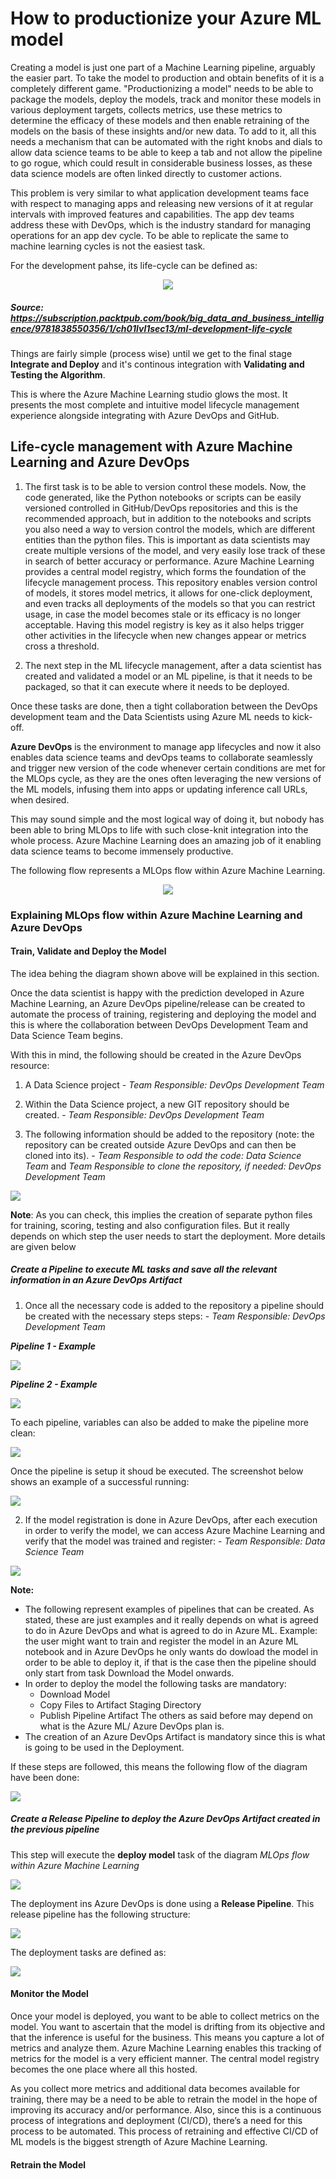 # How to productionize your Azure ML model

Creating a model is just one part of a Machine Learning pipeline, arguably the easier part. 
To take the model to production and obtain benefits of it is a completely different game. 
"Productionizing a model" needs to be able to package the models, deploy the models, track and monitor these models in various deployment targets, collects metrics, use these metrics to determine the efficacy of these models and then enable retraining of the models on the basis of these insights and/or new data. To add to it, all this needs a mechanism that can be automated with the right knobs and dials to allow data science teams to be able to keep a tab and not allow the pipeline to go rogue, which could result in considerable business losses, as these data science models are often linked directly to customer actions.

This problem is very similar to what application development teams face with respect to managing apps and releasing new versions of it at regular intervals with improved features and capabilities. The app dev teams address these with DevOps, which is the industry standard for managing operations for an app dev cycle. To be able to replicate the same to machine learning cycles is not the easiest task.

For the development pahse, its life-cycle can be defined as:

<p align="center">
  <img src="https://github.com/felicity-borg/Getting-Started-On-Azure-ML/blob/main/Images/devops1.PNG">
</p>

##### _Source: https://subscription.packtpub.com/book/big_data_and_business_intelligence/9781838550356/1/ch01lvl1sec13/ml-development-life-cycle_

Things are fairly simple (process wise) until we get to the final stage **Integrate and Deploy** and it's continous integration with **Validating and Testing the Algorithm**. 

This is where the Azure Machine Learning studio glows the most. It presents the most complete and intuitive model lifecycle management experience alongside integrating with Azure DevOps and GitHub.

## Life-cycle management with Azure Machine Learning and Azure DevOps

1. The first task is to be able to version control these models. Now, the code generated, like the Python notebooks or scripts can be easily versioned controlled in GitHub/DevOps repositories and this is the recommended approach, but in addition to the notebooks and scripts you also need a way to version control the models, which are different entities than the python files. This is important as data scientists may create multiple versions of the model, and very easily lose track of these in search of better accuracy or performance. Azure Machine Learning provides a central model registry, which forms the foundation of the lifecycle management process. This repository enables version control of models, it stores model metrics, it allows for one-click deployment, and even tracks all deployments of the models so that you can restrict usage, in case the model becomes stale or its efficacy is no longer acceptable. Having this model registry is key as it also helps trigger other activities in the lifecycle when new changes appear or metrics cross a threshold.

2. The next step in the ML lifecycle management, after a data scientist has created and validated a model or an ML pipeline, is that it needs to be packaged, so that it can execute where it needs to be deployed.

Once these tasks are done, then a tight collaboration between the DevOps development team and the Data Scientists using Azure ML needs to kick-off.

**Azure DevOps** is the environment to manage app lifecycles and now it also enables data science teams and devOps teams to collaborate seamlessly and trigger new version of the code whenever certain conditions are met for the MLOps cycle, as they are the ones often leveraging the new versions of the ML models, infusing them into apps or updating inference call URLs, when desired.

This may sound simple and the most logical way of doing it, but nobody has been able to bring MLOps to life with such close-knit integration into the whole process. Azure Machine Learning does an amazing job of it enabling data science teams to become immensely productive.

The following flow represents a MLOps flow within Azure Machine Learning.

<p align="center">
  <img src="https://github.com/felicity-borg/Getting-Started-On-Azure-ML/blob/main/Images/devops2.PNG">
</p>

### Explaining MLOps flow within Azure Machine Learning and Azure DevOps

#### Train, Validate and Deploy the Model

The idea behing the diagram shown above will be explained in this section.

Once the data scientist is happy with the prediction developed in Azure Machine Learning, an Azure DevOps pipeline/release can be created to automate the process of training, registering and deploying the model and this is where the collaboration between DevOps Development Team and Data Science Team begins.

With this in mind, the following should be created in the Azure DevOps resource:

1. A Data Science project - _Team Responsible: DevOps Development Team_

2. Within the Data Science project, a new GIT repository should be created. - _Team Responsible: DevOps Development Team_

3. The following information should be added to the repository (note: the repository can be created outside Azure DevOps and can then be cloned into its). - _Team Responsible to odd the code: Data Science Team_ and  _Team Responsible to clone the repository, if needed: DevOps Development Team_

![](https://github.com/felicity-borg/Getting-Started-On-Azure-ML/blob/main/Images/devops3.png)

**Note**: As you can check, this implies the creation of separate python files for training, scoring, testing and also configuration files. But it really depends on which step the user needs to start the deployment. More details are given below


##### Create a Pipeline to execute ML tasks and save all the relevant information in an Azure DevOps Artifact

1.  Once all the necessary code is added to the repository a pipeline should be created with the necessary steps steps: - _Team Responsible: DevOps Development Team_

**_Pipeline 1 - Example_**

![](https://github.com/felicity-borg/Getting-Started-On-Azure-ML/blob/main/Images/devops8.PNG)

**_Pipeline 2 - Example_**

![](https://github.com/felicity-borg/Getting-Started-On-Azure-ML/blob/main/Images/devops4.png)

To each pipeline, variables can also be added to make the pipeline more clean:

![](https://github.com/felicity-borg/Getting-Started-On-Azure-ML/blob/main/Images/devops5.png)

Once the pipeline is setup it shoud be executed. The screenshot below shows an example of a successful running:

![](https://github.com/felicity-borg/Getting-Started-On-Azure-ML/blob/main/Images/devops6.png)

2. If the model registration is done in Azure DevOps, after each execution in order to verify the model, we can access Azure Machine Learning and verify that the model was trained and register: - _Team Responsible: Data Science Team_

![](https://github.com/felicity-borg/Getting-Started-On-Azure-ML/blob/main/Images/devops7.png)

**Note:**
* The following represent examples of pipelines that can be created. As stated, these are just examples and it really depends on what is agreed to do in Azure DevOps and what is agreed to do in Azure ML. Example: the user might want to train and register the model in an Azure ML notebook and in Azure DevOps he only wants do dowload the model in order to be able to deploy it, if that is the case then the pipeline should only start from task Download the Model onwards.
* In order to deploy the model the following tasks are mandatory:
   * Download Model
   * Copy Files to Artifact Staging Directory
   * Publish Pipeline Artifact
   The others as said before may depend on what is the Azure ML/ Azure DevOps plan is.
* The creation of an Azure DevOps Artifact is mandatory since this is what is going to be used in the Deployment.

If these steps are followed, this means the following flow of the diagram have been done:

![](https://github.com/felicity-borg/Getting-Started-On-Azure-ML/blob/main/Images/devops11.PNG)


##### Create a Release Pipeline to deploy the Azure DevOps Artifact created in the previous pipeline
This step will execute the **deploy model** task of the diagram _MLOps flow within Azure Machine Learning_

![](https://github.com/felicity-borg/Getting-Started-On-Azure-ML/blob/main/Images/devops11.PNG)

The deployment ins Azure DevOps is done using a **Release Pipeline**. This release pipeline has the following structure:

![](https://github.com/felicity-borg/Getting-Started-On-Azure-ML/blob/main/Images/devops9.png)

The deployment tasks are defined as:

![](https://github.com/felicity-borg/Getting-Started-On-Azure-ML/blob/main/Images/devops10.png)


#### Monitor the Model
Once your model is deployed, you want to be able to collect metrics on the model. You want to ascertain that the model is drifting from its objective and that the inference is useful for the business. This means you capture a lot of metrics and analyze them. Azure Machine Learning enables this tracking of metrics for the model is a very efficient manner. The central model registry becomes the one place where all this hosted.

As you collect more metrics and additional data becomes available for training, there may be a need to be able to retrain the model in the hope of improving its accuracy and/or performance. Also, since this is a continuous process of integrations and deployment (CI/CD), there’s a need for this process to be automated. This process of retraining and effective CI/CD of ML models is the biggest strength of Azure Machine Learning.

#### Retrain the Model

